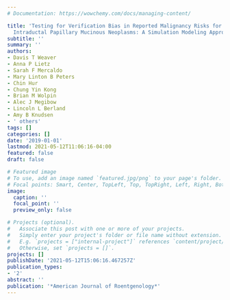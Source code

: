 ```yaml
---
# Documentation: https://wowchemy.com/docs/managing-content/

title: 'Testing for Verification Bias in Reported Malignancy Risks for Side-Branch
  Intraductal Papillary Mucinous Neoplasms: A Simulation Modeling Approach'
subtitle: ''
summary: ''
authors:
- Davis T Weaver
- Anna P Lietz
- Sarah F Mercaldo
- Mary Linton B Peters
- Chin Hur
- Chung Yin Kong
- Brian M Wolpin
- Alec J Megibow
- Lincoln L Berland
- Amy B Knudsen
- ' others'
tags: []
categories: []
date: '2019-01-01'
lastmod: 2021-05-12T11:06:16-04:00
featured: false
draft: false

# Featured image
# To use, add an image named `featured.jpg/png` to your page's folder.
# Focal points: Smart, Center, TopLeft, Top, TopRight, Left, Right, BottomLeft, Bottom, BottomRight.
image:
  caption: ''
  focal_point: ''
  preview_only: false

# Projects (optional).
#   Associate this post with one or more of your projects.
#   Simply enter your project's folder or file name without extension.
#   E.g. `projects = ["internal-project"]` references `content/project/deep-learning/index.md`.
#   Otherwise, set `projects = []`.
projects: []
publishDate: '2021-05-12T15:06:16.467257Z'
publication_types:
- '2'
abstract: ''
publication: '*American Journal of Roentgenology*'
---
```

